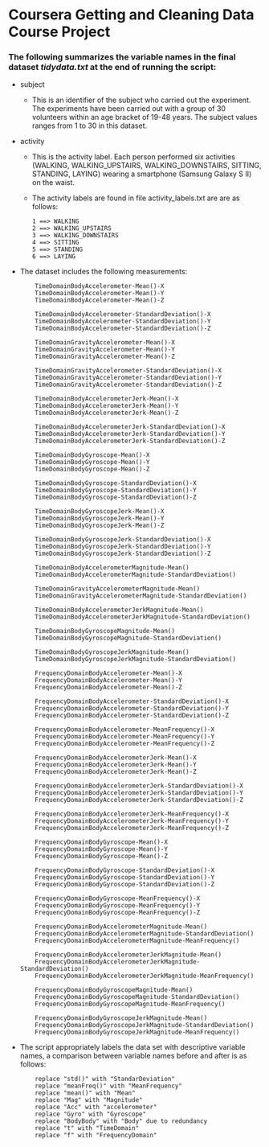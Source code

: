 # Coursera Getting and Cleaning Data Course Project

### The following summarizes the variable names in the final dataset *tidydata.txt* at the end of running the script:

* subject 
    + This is an identifier of the subject who carried out the experiment. The experiments have been carried out with a group of  30 volunteers within an age bracket of 19-48 years. The subject values ranges from 1 to 30 in this dataset.
    
* activity
    + This is the activity label. Each person performed six activities (WALKING, WALKING_UPSTAIRS, WALKING_DOWNSTAIRS, SITTING,                      STANDING, LAYING) wearing a smartphone (Samsung Galaxy S II) on the waist. 
    
    + The activity labels are found in file activity_labels.txt are are as follows:
    
          1 ==> WALKING
          2 ==> WALKING_UPSTAIRS
          3 ==> WALKING_DOWNSTAIRS
          4 ==> SITTING
          5 ==> STANDING
          6 ==> LAYING

* The dataset includes the following measurements:

          TimeDomainBodyAccelerometer-Mean()-X
          TimeDomainBodyAccelerometer-Mean()-Y
          TimeDomainBodyAccelerometer-Mean()-Z
        
          TimeDomainBodyAccelerometer-StandardDeviation()-X
          TimeDomainBodyAccelerometer-StandardDeviation()-Y
          TimeDomainBodyAccelerometer-StandardDeviation()-Z
        
          TimeDomainGravityAccelerometer-Mean()-X
          TimeDomainGravityAccelerometer-Mean()-Y
          TimeDomainGravityAccelerometer-Mean()-Z
        
          TimeDomainGravityAccelerometer-StandardDeviation()-X
          TimeDomainGravityAccelerometer-StandardDeviation()-Y
          TimeDomainGravityAccelerometer-StandardDeviation()-Z
          
          TimeDomainBodyAccelerometerJerk-Mean()-X
          TimeDomainBodyAccelerometerJerk-Mean()-Y
          TimeDomainBodyAccelerometerJerk-Mean()-Z
          
          TimeDomainBodyAccelerometerJerk-StandardDeviation()-X
          TimeDomainBodyAccelerometerJerk-StandardDeviation()-Y
          TimeDomainBodyAccelerometerJerk-StandardDeviation()-Z
          
          TimeDomainBodyGyroscope-Mean()-X
          TimeDomainBodyGyroscope-Mean()-Y
          TimeDomainBodyGyroscope-Mean()-Z
          
          TimeDomainBodyGyroscope-StandardDeviation()-X
          TimeDomainBodyGyroscope-StandardDeviation()-Y
          TimeDomainBodyGyroscope-StandardDeviation()-Z
          
          TimeDomainBodyGyroscopeJerk-Mean()-X
          TimeDomainBodyGyroscopeJerk-Mean()-Y
          TimeDomainBodyGyroscopeJerk-Mean()-Z
          
          TimeDomainBodyGyroscopeJerk-StandardDeviation()-X
          TimeDomainBodyGyroscopeJerk-StandardDeviation()-Y
          TimeDomainBodyGyroscopeJerk-StandardDeviation()-Z
          
          TimeDomainBodyAccelerometerMagnitude-Mean()
          TimeDomainBodyAccelerometerMagnitude-StandardDeviation()
          
          TimeDomainGravityAccelerometerMagnitude-Mean()
          TimeDomainGravityAccelerometerMagnitude-StandardDeviation()
          
          TimeDomainBodyAccelerometerJerkMagnitude-Mean()
          TimeDomainBodyAccelerometerJerkMagnitude-StandardDeviation()
          
          TimeDomainBodyGyroscopeMagnitude-Mean()
          TimeDomainBodyGyroscopeMagnitude-StandardDeviation()
          
          TimeDomainBodyGyroscopeJerkMagnitude-Mean()
          TimeDomainBodyGyroscopeJerkMagnitude-StandardDeviation()
          
          FrequencyDomainBodyAccelerometer-Mean()-X
          FrequencyDomainBodyAccelerometer-Mean()-Y
          FrequencyDomainBodyAccelerometer-Mean()-Z
          
          FrequencyDomainBodyAccelerometer-StandardDeviation()-X
          FrequencyDomainBodyAccelerometer-StandardDeviation()-Y
          FrequencyDomainBodyAccelerometer-StandardDeviation()-Z
          
          FrequencyDomainBodyAccelerometer-MeanFrequency()-X
          FrequencyDomainBodyAccelerometer-MeanFrequency()-Y
          FrequencyDomainBodyAccelerometer-MeanFrequency()-Z
          
          FrequencyDomainBodyAccelerometerJerk-Mean()-X
          FrequencyDomainBodyAccelerometerJerk-Mean()-Y
          FrequencyDomainBodyAccelerometerJerk-Mean()-Z
          
          FrequencyDomainBodyAccelerometerJerk-StandardDeviation()-X
          FrequencyDomainBodyAccelerometerJerk-StandardDeviation()-Y
          FrequencyDomainBodyAccelerometerJerk-StandardDeviation()-Z
          
          FrequencyDomainBodyAccelerometerJerk-MeanFrequency()-X
          FrequencyDomainBodyAccelerometerJerk-MeanFrequency()-Y
          FrequencyDomainBodyAccelerometerJerk-MeanFrequency()-Z
          
          FrequencyDomainBodyGyroscope-Mean()-X
          FrequencyDomainBodyGyroscope-Mean()-Y
          FrequencyDomainBodyGyroscope-Mean()-Z
          
          FrequencyDomainBodyGyroscope-StandardDeviation()-X
          FrequencyDomainBodyGyroscope-StandardDeviation()-Y
          FrequencyDomainBodyGyroscope-StandardDeviation()-Z
          
          FrequencyDomainBodyGyroscope-MeanFrequency()-X
          FrequencyDomainBodyGyroscope-MeanFrequency()-Y
          FrequencyDomainBodyGyroscope-MeanFrequency()-Z
          
          FrequencyDomainBodyAccelerometerMagnitude-Mean()
          FrequencyDomainBodyAccelerometerMagnitude-StandardDeviation()
          FrequencyDomainBodyAccelerometerMagnitude-MeanFrequency()
          
          FrequencyDomainBodyAccelerometerJerkMagnitude-Mean()
          FrequencyDomainBodyAccelerometerJerkMagnitude-StandardDeviation()
          FrequencyDomainBodyAccelerometerJerkMagnitude-MeanFrequency()
         
          FrequencyDomainBodyGyroscopeMagnitude-Mean()
          FrequencyDomainBodyGyroscopeMagnitude-StandardDeviation()
          FrequencyDomainBodyGyroscopeMagnitude-MeanFrequency()
          
          FrequencyDomainBodyGyroscopeJerkMagnitude-Mean()
          FrequencyDomainBodyGyroscopeJerkMagnitude-StandardDeviation()
          FrequencyDomainBodyGyroscopeJerkMagnitude-MeanFrequency()

* The script appropriately labels the data set with descriptive variable names, a comparison between variable names before and after is as follows:

          replace "std()" with "StandarDeviation"
          replace "meanFreq()" with "MeanFrequency"
          replace "mean()" with "Mean"
          replace "Mag" with "Magnitude"
          replace "Acc" with "accelerometer"
          replace "Gyro" with "Gyroscope"
          replace "BodyBody" with "Body" due to redundancy
          replace "t" with "TimeDomain"
          replace "f" with "FrequencyDomain"

